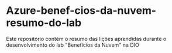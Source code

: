 # Azure-benef-cios-da-nuvem-resumo-do-lab
Este repositório contém o resumo das lições aprendidas durante o desenvolvimento do lab "Benefícios da Nuvem" na DIO
